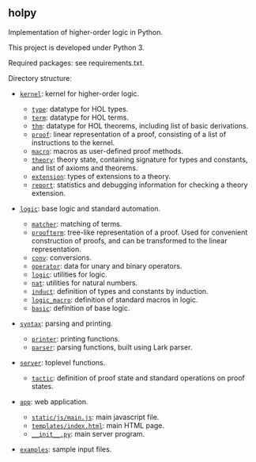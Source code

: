 ## holpy

Implementation of higher-order logic in Python.

This project is developed under Python 3.

Required packages: see requirements.txt.

Directory structure:

* [`kernel`](kernel/): kernel for higher-order logic.
  * [`type`](kernel/type.py): datatype for HOL types.
  * [`term`](kernel/term.py): datatype for HOL terms.
  * [`thm`](kernel/thm.py): datatype for HOL theorems, including list of basic derivations.
  * [`proof`](kernel/proof.py): linear representation of a proof, consisting of a list of instructions to the kernel.
  * [`macro`](kernel/macro.py): macros as user-defined proof methods.
  * [`theory`](kernel/theory.py): theory state, containing signature for types and constants, and list of axioms and theorems.
  * [`extension`](kernel/extension.py): types of extensions to a theory.
  * [`report`](kernel/report.py): statistics and debugging information for checking a theory extension.

* [`logic`](logic/): base logic and standard automation.
  * [`matcher`](logic/matcher.py): matching of terms.
  * [`proofterm`](logic/proofterm.py): tree-like representation of a proof. Used for convenient construction of proofs, and can be transformed to the linear representation.
  * [`conv`](logic/conv.py): conversions.
  * [`operator`](logic/operator.py): data for unary and binary operators.
  * [`logic`](logic/logic.py): utilities for logic.
  * [`nat`](logic/nat.py): utilities for natural numbers.
  * [`induct`](logic/induct.py): definition of types and constants by induction.
  * [`logic_macro`](logic/logic_macro.py): definition of standard macros in logic.
  * [`basic`](logic/basic.py): definition of base logic.

* [`syntax`](syntax/): parsing and printing.
  * [`printer`](syntax/printer.py): printing functions.
  * [`parser`](syntax/parser.py): parsing functions, built using Lark parser.

* [`server`](server/): toplevel functions.
  * [`tactic`](server/tactic.py): definition of proof state and standard operations on proof states.

* [`app`](app/): web application.
  * [`static/js/main.js`](app/static/js/main.js): main javascript file.
  * [`templates/index.html`](app/templates/index.html): main HTML page.
  * [`__init__.py`](app/__init__.py): main server program.

* [`examples`](examples/): sample input files.
